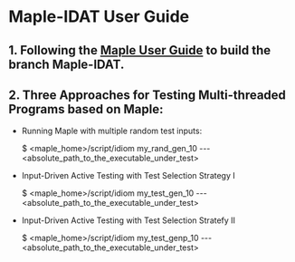 # Maple-IDAT User Guide

## 1. Following the [Maple User Guide](https://github.com/jieyu/maple) to build the branch Maple-IDAT.
## 2. Three Approaches for Testing Multi-threaded Programs based on Maple:

* Running Maple with multiple random test inputs:

    $ <maple_home>/script/idiom my_rand_gen_10 --- <absolute_path_to_the_executable_under_test>

* Input-Driven Active Testing with Test Selection Strategy I

    $ <maple_home>/script/idiom my_test_gen_10 --- <absolute_path_to_the_executable_under_test>

* Input-Driven Active Testing with Test Selection Stratefy II

    $ <maple_home>/script/idiom my_test_genp_10 --- <absolute_path_to_the_executable_under_test>
